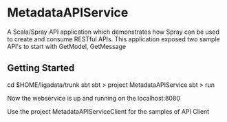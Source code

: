 MetadataAPIService
============

A  Scala/Spray API application which demonstrates how Spray can be used to create and consume RESTful APIs.
This application exposed two sample API's to start with GetModel, GetMessage

Getting Started
---------------

cd $HOME/ligadata/trunk
sbt 
sbt > project MetadataAPIService
sbt > run

Now the webservice is up and running on the localhost:8080

Use the project MetadataAPIServiceClient for the samples of API Client
